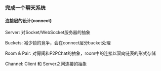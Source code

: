 ### 完成一个聊天系统

#### 连接层的设计(connect)

Server: 对Socket/WebSocket服务器的抽象

Buckets: 减少锁的竞争，会在connect层分bucket处理

Room & Pair: 对房间和P2PChat的抽象，room中的连接以双向链表的形式存储

Channel: Client 和 Server之间连接的抽象


